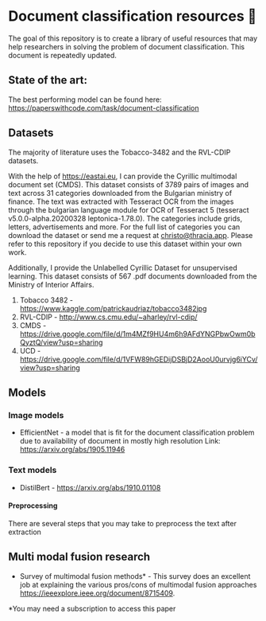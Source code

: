 # Document classification resources 📃

The goal of this repository is to create a library of useful resources that may help researchers in solving the problem of document classification. This document is repeatedly updated.

## State of the art:
The best performing model can be found here: 
https://paperswithcode.com/task/document-classification

## Datasets
The majority of literature uses the Tobacco-3482 and the RVL-CDIP datasets. 

With the help of https://eastai.eu, I can provide the Cyrillic multimodal document set (CMDS). This dataset consists of 3789 pairs of images and text across 31 categories downloaded from the Bulgarian ministry of finance. The text was extracted with Tesseract OCR from the images through the bulgarian language module for OCR of Tesseract 5 (tesseract v5.0.0-alpha.20200328 leptonica-1.78.0). The categories include grids, letters, advertisements and more. For the full list of categories you can download the dataset or send me a request at christo@thracia.app. Please refer to this repository if you decide to use this dataset within your own work. 

Additionally, I provide the Unlabelled Cyrillic Dataset for unsupervised learning. This dataset consists of 567 .pdf documents downloaded from the Ministry of Interior Affairs.

1. Tobacco 3482 - https://www.kaggle.com/patrickaudriaz/tobacco3482jpg
2. RVL-CDIP - http://www.cs.cmu.edu/~aharley/rvl-cdip/
3. CMDS - https://drive.google.com/file/d/1m4MZf9HU4m6h9AFdYNGPbwOwm0bQyztQ/view?usp=sharing
4. UCD - https://drive.google.com/file/d/1VFW89hGEDijDSBjD2AooU0urvjg6iYCv/view?usp=sharing


## Models

### Image models

- EfficientNet - a model that is fit for the document classification problem due to availability of document in mostly high resolution 
 Link: https://arxiv.org/abs/1905.11946

### Text models

- DistilBert - https://arxiv.org/abs/1910.01108

#### Preprocessing
There are several steps that you may take to preprocess the text after extraction

## Multi modal fusion research

- Survey of multimodal fusion methods* - This survey does an excellent job at explaining the various pros/cons of multimodal fusion approaches https://ieeexplore.ieee.org/document/8715409.

*You may need a subscription to access this paper
